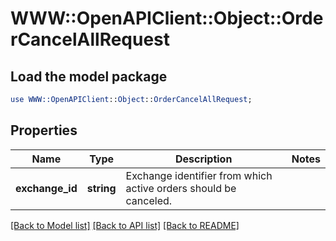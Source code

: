 # WWW::OpenAPIClient::Object::OrderCancelAllRequest

## Load the model package
```perl
use WWW::OpenAPIClient::Object::OrderCancelAllRequest;
```

## Properties
Name | Type | Description | Notes
------------ | ------------- | ------------- | -------------
**exchange_id** | **string** | Exchange identifier from which active orders should be canceled. | 

[[Back to Model list]](../README.md#documentation-for-models) [[Back to API list]](../README.md#documentation-for-api-endpoints) [[Back to README]](../README.md)



